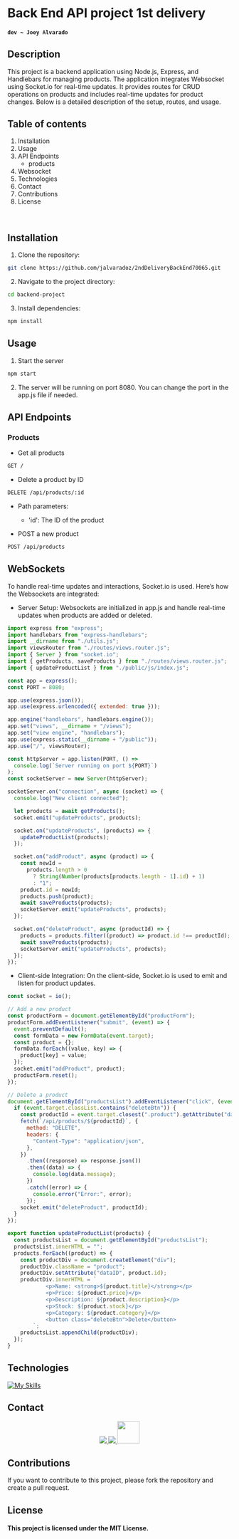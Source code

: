 # Back End API project 1st delivery

#### `dev ~ Joey Alvarado`

## Description

This project is a backend application using Node.js, Express, and Handlebars for managing products. The application integrates Websocket using Socket.io for real-time updates. It provides routes for CRUD operations on products and includes real-time updates for product changes. Below is a detailed description of the setup, routes, and usage.

## Table of contents

1. Installation
2. Usage
3. API Endpoints
   - products
4. Websocket
5. Technologies
6. Contact
7. Contributions
8. License

<br>

## Installation

1. Clone the repository:

```bash
git clone https://github.com/jalvaradoz/2ndDeliveryBackEnd70065.git
```

2. Navigate to the project directory:

```bash
cd backend-project
```

3. Install dependencies:

```bash
npm install
```

## Usage

1. Start the server

```bash
npm start
```

2. The server will be running on port 8080. You can change the port in the app.js file if needed.

## API Endpoints

### Products

- Get all products

```bash
GET /
```

- Delete a product by ID

```bash
DELETE /api/products/:id
```

- Path parameters:

  - 'id': The ID of the product

- POST a new product

```bash
POST /api/products
```

## WebSockets

To handle real-time updates and interactions, Socket.io is used. Here’s how the Websockets are integrated:

- Server Setup: Websockets are initialized in app.js and handle real-time updates when products are added or deleted.

```javascript
import express from "express";
import handlebars from "express-handlebars";
import __dirname from "./utils.js";
import viewsRouter from "./routes/views.router.js";
import { Server } from "socket.io";
import { getProducts, saveProducts } from "./routes/views.router.js";
import { updateProductList } from "./public/js/index.js";

const app = express();
const PORT = 8080;

app.use(express.json());
app.use(express.urlencoded({ extended: true }));

app.engine("handlebars", handlebars.engine());
app.set("views", __dirname + "/views");
app.set("view engine", "handlebars");
app.use(express.static(__dirname + "/public"));
app.use("/", viewsRouter);

const httpServer = app.listen(PORT, () =>
  console.log(`Server running on port ${PORT}`)
);
const socketServer = new Server(httpServer);

socketServer.on("connection", async (socket) => {
  console.log("New client connected");

  let products = await getProducts();
  socket.emit("updateProducts", products);

  socket.on("updateProducts", (products) => {
    updateProductList(products);
  });

  socket.on("addProduct", async (product) => {
    const newId =
      products.length > 0
        ? String(Number(products[products.length - 1].id) + 1)
        : "1";
    product.id = newId;
    products.push(product);
    await saveProducts(products);
    socketServer.emit("updateProducts", products);
  });

  socket.on("deleteProduct", async (productId) => {
    products = products.filter((product) => product.id !== productId);
    await saveProducts(products);
    socketServer.emit("updateProducts", products);
  });
});
```

- Client-side Integration: On the client-side, Socket.io is used to emit and listen for product updates.

```javascript
const socket = io();

// Add a new product
const productForm = document.getElementById("productForm");
productForm.addEventListener("submit", (event) => {
  event.preventDefault();
  const formData = new FormData(event.target);
  const product = {};
  formData.forEach((value, key) => {
    product[key] = value;
  });
  socket.emit("addProduct", product);
  productForm.reset();
});

// Delete a product
document.getElementById("productsList").addEventListener("click", (event) => {
  if (event.target.classList.contains("deleteBtn")) {
    const productId = event.target.closest(".product").getAttribute("dataID");
    fetch(`/api/products/${productId}`, {
      method: "DELETE",
      headers: {
        "Content-Type": "application/json",
      },
    })
      .then((response) => response.json())
      .then((data) => {
        console.log(data.message);
      })
      .catch((error) => {
        console.error("Error:", error);
      });
    socket.emit("deleteProduct", productId);
  }
});

export function updateProductList(products) {
  const productsList = document.getElementById("productsList");
  productsList.innerHTML = "";
  products.forEach((product) => {
    const productDiv = document.createElement("div");
    productDiv.className = "product";
    productDiv.setAttribute("dataID", product.id);
    productDiv.innerHTML = `
            <p>Name: <strong>${product.title}</strong></p>
            <p>Price: ${product.price}</p>
            <p>Description: ${product.description}</p>
            <p>Stock: ${product.stock}</p>
            <p>Category: ${product.category}</p>
            <button class="deleteBtn">Delete</button>
        `;
    productsList.appendChild(productDiv);
  });
}
```

## Technologies

[![My Skills](https://skillicons.dev/icons?i=nodejs,express,js,vscode,postman&theme=dark)](https://skillicons.dev)

## Contact

<p align="center">
  <a href="https://github.com/jalvaradoz">
    <img src="https://skillicons.dev/icons?i=github" />
  </a>
  <a href="https://www.linkedin.com/in/joey-alvarado-741a36180/">
    <img src="https://skillicons.dev/icons?i=linkedin" />
  </a>
  <a href="https://joeyalvarado.netlify.app/">
    <img src="https://joeyalvarado.netlify.app/Assets/Img/joeyContact.png" width='50px'/>
  </a>
</p>

## Contributions

If you want to contribute to this project, please fork the repository and create a pull request.

## License

#### This project is licensed under the MIT License.
